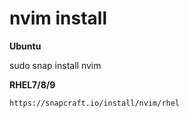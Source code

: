 nvim install
==

**Ubuntu**

   sudo snap install nvim 

**RHEL7/8/9**
    
    https://snapcraft.io/install/nvim/rhel
